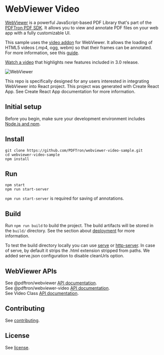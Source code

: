 # WebViewer Video

[WebViewer](https://www.pdftron.com/documentation/web/) is a powerful JavaScript-based PDF Library that's part of the [PDFTron PDF SDK](https://www.pdftron.com). It allows you to view and annotate PDF files on your web app with a fully customizable UI.

This sample uses the [video addon](https://www.npmjs.com/package/@pdftron/webviewer-video) for WebViewer. It allows the loading of HTML5 videos (.mp4, ogg, webm) so that their frames can be annotated. For more information, see this [guide](https://www.pdftron.com/documentation/web/get-started/manually-video/).

[Watch a video](https://youtu.be/d_yIN8aZE6Y) that highlights new features included in 3.0 release.

![WebViewer](https://pdftron.s3.amazonaws.com/custom/websitefiles/wv-video.png)

This repo is specifically designed for any users interested in integrating WebViewer into React project. This project was generated with Create React App. See Create React App documentation for more information.

## Initial setup

Before you begin, make sure your development environment includes [Node.js and npm](https://www.npmjs.com/get-npm).

## Install

```
git clone https://github.com/PDFTron/webviewer-video-sample.git
cd webviewer-video-sample
npm install
```

## Run

```
npm start
npm run start-server
```

`npm run start-server` is required for saving of annotations.

## Build

Run `npm run build` to build the project. The build artifacts will be stored in the `build/` directory. See the section about [deployment](https://facebook.github.io/create-react-app/docs/deployment) for more information.

To test the build directory locally you can use [serve](https://www.npmjs.com/package/serve) or [http-server](https://www.npmjs.com/package/http-server). In case of serve, by default it strips the .html extension stripped from paths. We added serve.json configuration to disable cleanUrls option.

## WebViewer APIs

See @pdftron/webviewer [API documentation](https://www.pdftron.com/documentation/web/guides/ui/apis).<br/>
See @pdftron/webviewer-video [API documentation](https://www.pdftron.com/api/web/module-@pdftron_webviewer-video.html).<br/>
See Video Class [API documentation](https://www.pdftron.com/api/web/Video.html).

## Contributing

See [contributing](./CONTRIBUTING.md).

## License

See [license](./LICENSE).
